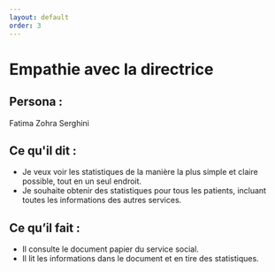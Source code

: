 ```yaml
---
layout: default
order: 3
---
```

# Empathie avec la directrice

## Persona : 
Fatima Zohra Serghini

## Ce qu'il dit : 
- Je veux voir les statistiques de la manière la plus simple et claire possible, tout en un seul endroit. 
- Je souhaite obtenir des statistiques pour tous les patients, incluant toutes les informations des autres services.


## Ce qu’il fait : 
- Il consulte le document papier du service social.
- Il lit les informations dans le document et en tire des statistiques.



